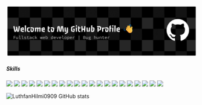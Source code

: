 ![gambar](img/github-header-banner.png)
<!--
**LuthfanHilmi/LuthfanHilmi** is a ✨ _special_ ✨ repository because its `README.md` (this file) appears on your GitHub profile.

Here are some ideas to get you started:

- 🔭 I’m currently working on ...
- 🌱 I’m currently learning ...
- 👯 I’m looking to collaborate on ...
- 🤔 I’m looking for help with ...
- 💬 Ask me about ...
- 📫 How to reach me: ...
- 😄 Pronouns: ...
- ⚡ Fun fact: ...
-->

##### Skills
<img src="https://img.shields.io/badge/HTML5-E34F26?style=for-the-badge&logo=html5&logoColor=white" /> <img src="https://img.shields.io/badge/CSS3-1572B6?style=for-the-badge&logo=css3&logoColor=white" />
<img src="https://img.shields.io/badge/JavaScript-323330?style=for-the-badge&logo=javascript&logoColor=F7DF1E" />
<img src="https://img.shields.io/badge/PHP-777BB4?style=for-the-badge&logo=php&logoColor=white" />
<img src="https://img.shields.io/badge/phpmyadmin-6C78AF?style=for-the-badge&logo=phpmyadmin&logoColor=white" />
<img src="https://img.shields.io/badge/MySQL-005C84?style=for-the-badge&logo=mysql&logoColor=white" />
<img src="https://img.shields.io/badge/Tailwind_CSS-38B2AC?style=for-the-badge&logo=tailwind-css&logoColor=white" />
<img src="https://img.shields.io/badge/Bootstrap-563D7C?style=for-the-badge&logo=bootstrap&logoColor=white" />
<img src="https://img.shields.io/badge/Python-FFD43B?style=for-the-badge&logo=python&logoColor=blue" />
<img src="https://img.shields.io/badge/Wireshark-1679A7?style=for-the-badge&logo=Wireshark&logoColor=white" />
<img src="https://img.shields.io/badge/burpsuite-FF6633?style=for-the-badge&logo=burpsuite&logoColor=white" />
<img src="https://img.shields.io/badge/metasploit-2596CD?style=for-the-badge&logo=metasploit&logoColor=white" />
<img src="https://img.shields.io/badge/Bugcrowd-F26822?style=for-the-badge&logo=bugcrowd&logoColor=white" />
<img src="https://img.shields.io/badge/Hackerone-494649?style=for-the-badge&logo=hackerone&logoColor=white" />
<img src="https://img.shields.io/badge/Ubuntu-E95420?style=for-the-badge&logo=ubuntu&logoColor=white" />
<img src="https://img.shields.io/badge/Kali_Linux-557C94?style=for-the-badge&logo=kali-linux&logoColor=white" />
<img src="https://img.shields.io/badge/Proxmox-E57000?style=for-the-badge&logo=proxmox&logoColor=white" />
<img src="https://img.shields.io/badge/VirtualBox-21416b?style=for-the-badge&logo=VirtualBox&logoColor=white" />
<img src="https://img.shields.io/badge/Docker%20Compose-2496ED?style=for-the-badge&logo=docker&logoColor=white" />
<img src="https://img.shields.io/badge/VirtualBox-21416b?style=for-the-badge&logo=VirtualBox&logoColor=white" />
<img src="https://img.shields.io/badge/VMware-231f20?style=for-the-badge&logo=VMware&logoColor=white" />


![LuthfanHilmi0909 GitHub stats](https://github-readme-stats.vercel.app/api?username=LuthfanHilmi&show_icons=true&bg_color=00000000)
